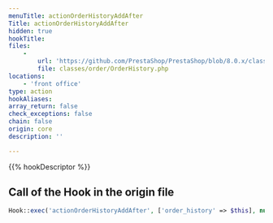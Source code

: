 ```yaml
---
menuTitle: actionOrderHistoryAddAfter
Title: actionOrderHistoryAddAfter
hidden: true
hookTitle: 
files:
    -
        url: 'https://github.com/PrestaShop/PrestaShop/blob/8.0.x/classes/order/OrderHistory.php'
        file: classes/order/OrderHistory.php
locations:
    - 'front office'
type: action
hookAliases: 
array_return: false
check_exceptions: false
chain: false
origin: core
description: ''

---
```


{{% hookDescriptor %}}

## Call of the Hook in the origin file

```php
Hook::exec('actionOrderHistoryAddAfter', ['order_history' => $this], null, false, true, false, $order->id_shop)
```
